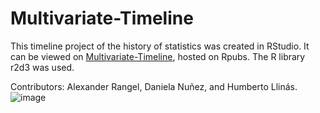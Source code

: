 # Multivariate-Timeline
This timeline project of the history of statistics was created in RStudio. It can be viewed on [Multivariate-Timeline](https://rpubs.com/hllinas/R_Multivariado_Historia), hosted on Rpubs. The R library r2d3 was used.

Contributors: Alexander Rangel, Daniela Nuñez, and Humberto Llinás.
![image](https://github.com/Alex-rv150/Multivariate-Timeline/assets/63737523/a955818a-8a06-4287-9a00-ed7190cbaa54)
